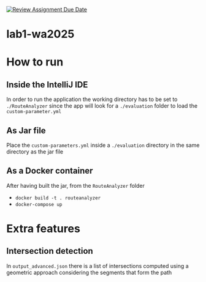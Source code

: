 [![Review Assignment Due Date](https://classroom.github.com/assets/deadline-readme-button-22041afd0340ce965d47ae6ef1cefeee28c7c493a6346c4f15d667ab976d596c.svg)](https://classroom.github.com/a/vlo9idtn)
# lab1-wa2025

# How to run 

## Inside the IntelliJ IDE 

In order to run the application the working directory has to be set to `./RouteAnalyzer` since the app will look for  a
`./evaluation` folder to load the `custom-parameter.yml`

## As Jar file 
Place the `custom-parameters.yml` inside a `./evaluation` directory in the same directory as the jar file

## As a Docker container 
After having built the jar, from the `RouteAnalyzer` folder
- `docker build -t . routeanalyzer` 
- `docker-compose up`

# Extra features 

## Intersection detection 

In `output_advanced.json` there is a list of intersections computed using a geometric approach considering 
the segments that form the path


